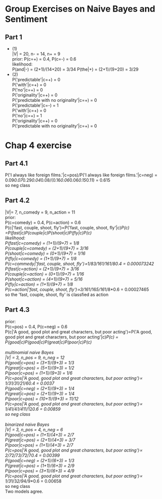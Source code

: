 Group Exercises on Naive Bayes and Sentiment
=======================================
Part 1
------------------
- (1)<br/>
  |V| = 20, n- = 14, n+ = 9<br/>
  prior: P(c=+) = 0.4, P(c=-) = 0.6<br/>
  likelihood: <br/>
  P(and|-) = (2+1)/(14+20) = 3/34
  P(the|+) = (2+1)/(9+20) = 3/29
- (2)<br/>
  P('predictable'|c=+) = 0<br/>
  P('with'|c=+) = 0<br/>
  P('no'|c=+) = 0<br/>
  P('originality'|c=+) = 0<br/>
  P('predictable with no originality'|c=+) = 0<br/>
  P('predictable'|c=-) = 1<br/>
  P('with'|c=+) = 0<br/>
  P('no'|c=+) = 1<br/>
  P('originality'|c=+) = 0<br/>
  P('predictable with no originality'|c=+) = 0<br/>



Chap 4 exercise
=======================================
Part 4.1
------------------
  P('I always like foreign films.'|c=pos)/P('I always like foreign films.'|c=neg) = 0.09*0.07*0.29*0.04*0.08/(0.16*0.06*0.06*0.15*0.11) = 0.615<br/>
  so neg class<br/>
  
Part 4.2
------------------
  |V|= 7, n_comedy = 9, n_action = 11<br/>
  prior: <br/>
  P(c=comedy) = 0.4, P(c=action) = 0.6<br/>
  P(c|'fast, couple, shoot, fly')∝P('fast, couple, shoot, fly'|c)*P(c)<br/>
  =P(fast|c)*P(couple|c)*P(shoot|c)*P(fly|c)*P(c)<br/>
  likelihood: <br/>
  P(fast|c=comedy) = (1+1)/(9+7) = 1/8<br/>
  P(couple|c=comedy) = (2+1)/(9+7) = 3/16<br/>
  P(shoot|c=comedy) = (0+1)/(9+7) = 1/16<br/>
  P(fly|c=comedy) = (1+1)/(9+7) = 1/8<br/>
  P(c=commedy|'fast, couple, shoot, fly')∝1/8*3/16*1/16*1/8*0.4 = 0.000073242<br/>
  P(fast|c=action) = (2+1)/(9+7) = 3/16<br/>
  P(couple|c=action) = (0+1)/(9+7) = 1/16<br/>
  P(shoot|c=action) = (4+1)/(9+7) = 5/16<br/>
  P(fly|c=action) = (1+1)/(9+7) = 1/8<br/>
  P(c=action|'fast, couple, shoot, fly')∝3/16*1/16*5/16*1/8*0.6 = 0.00027465<br/>
  so the 'fast, couple, shoot, fly' is classfied as action
    
Part 4.3
------------------
prior: <br/>
P(c=pos) = 0.4, P(c=neg) = 0.6<br/>
P(c|'A good, good plot and great characters, but poor acting')∝P('A good, good plot and great characters, but poor acting'|c)*P(c) = P(good|c)*P(good|c)*P(great|c)*P(poor|c)*P(c)<br/><br/>
multinomial naive Bayes<br/>
|V| = 3, n_pos = 9, n_neg = 12<br/>
P(good|c=pos) = (3+1)/(9+3) = 1/3<br/>
P(great|c=pos) = (5+1)/(9+3) = 1/2<br/>
P(poor|c=pos) = (1+1)/(9+3) = 1/6<br/>
P(c=pos|'A good, good plot and great characters, but poor acting')∝ 1/3*1/3*1/2*1/6*0.4 = 0.0037<br/>
P(good|c=neg) = (2+1)/(9+3) = 1/4<br/>
P(great|c=pos) = (2+1)/(9+3) = 1/4<br/>
P(poor|c=pos) = (10+1)/(9+3) = 11/12<br/>
P(c=pos|'A good, good plot and great characters, but poor acting')∝ 1/4*1/4*1/4*11/12*0.6 = 0.00859<br/>
so neg class<br/><br/>
binarized naive Bayes<br/>
|V| = 3, n_pos = 4, n_neg = 6<br/>
P(good|c=pos) = (1+1)/(4+3) = 2/7<br/>
P(great|c=pos) = (2+1)/(4+3) = 3/7<br/>
P(poor|c=pos) = (1+1)/(4+3) = 2/7<br/>
P(c=pos|'A good, good plot and great characters, but poor acting')∝ 2/7*2/7*3/7*2/7*0.4 = 0.00399<br/>
P(good|c=neg) = (2+1)/(6+3) = 1/3<br/>
P(great|c=pos) = (1+1)/(6+3) = 2/9<br/>
P(poor|c=pos) = (3+1)/(6+3) = 4/9<br/>
P(c=pos|'A good, good plot and great characters, but poor acting')∝ 1/3*1/3*2/9*4/9*0.6 = 0.00658<br/>
so neg class<br/>
Two models agree.<br/>
  
  
  
  
  
  
  
  
  
  
  
  
  
  
  